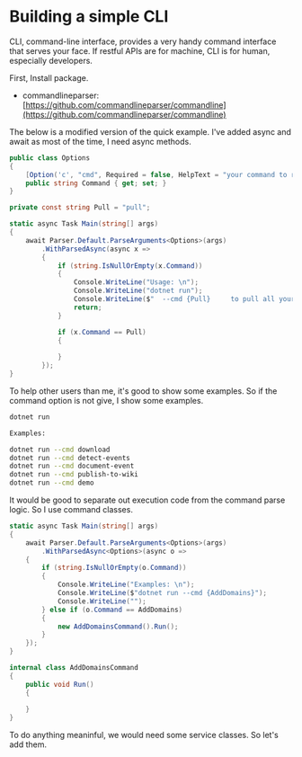 # Building a simple CLI

CLI, command-line interface, provides a very handy command interface that serves your face. If restful APIs are for machine, CLI is for human, especially developers.

First, Install package. 

* commandlineparser: [https://github.com/commandlineparser/commandline](https://github.com/commandlineparser/commandline)

The below is a modified version of the quick example. I've added async and await as most of the time, I need async methods.

```csharp
public class Options
{
    [Option('c', "cmd", Required = false, HelpText = "your command to run")]
    public string Command { get; set; }
}
```

```csharp
private const string Pull = "pull";

static async Task Main(string[] args)
{
    await Parser.Default.ParseArguments<Options>(args)
        .WithParsedAsync(async x =>
        {
            if (string.IsNullOrEmpty(x.Command))
            {
                Console.WriteLine("Usage: \n");
                Console.WriteLine("dotnet run");
                Console.WriteLine($"  --cmd {Pull}     to pull all your posts from the github repository");
                return;
            }

            if (x.Command == Pull)
            {
                
            }
        });
}

```

To help other users than me, it's good to show some examples. So if the command option is not give, I show some examples. 

```bash
dotnet run

Examples:

dotnet run --cmd download
dotnet run --cmd detect-events
dotnet run --cmd document-event
dotnet run --cmd publish-to-wiki
dotnet run --cmd demo
```

It would be good to separate out execution code from the command parse logic. So I use command classes. 

```csharp
static async Task Main(string[] args)
{
    await Parser.Default.ParseArguments<Options>(args)
        .WithParsedAsync<Options>(async o =>
    {
        if (string.IsNullOrEmpty(o.Command))
        {
            Console.WriteLine("Examples: \n");
            Console.WriteLine($"dotnet run --cmd {AddDomains}");
            Console.WriteLine("");
        } else if (o.Command == AddDomains)
        {
            new AddDomainsCommand().Run();
        }
    });
}    

internal class AddDomainsCommand
{
    public void Run()
    {
        
    }
}
```

To do anything meaninful, we would need some service classes. So let's add them. 

